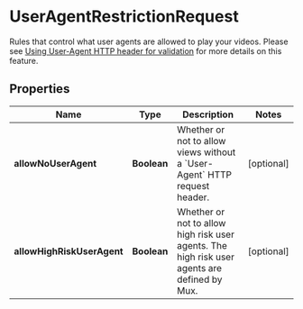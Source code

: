 

# UserAgentRestrictionRequest

Rules that control what user agents are allowed to play your videos. Please see [Using User-Agent HTTP header for validation](https://docs.mux.com/guides/secure-video-playback#using-user-agent-http-header-for-validation) for more details on this feature.
## Properties

Name | Type | Description | Notes
------------ | ------------- | ------------- | -------------
**allowNoUserAgent** | **Boolean** | Whether or not to allow views without a &#x60;User-Agent&#x60; HTTP request header. |  [optional]
**allowHighRiskUserAgent** | **Boolean** | Whether or not to allow high risk user agents. The high risk user agents are defined by Mux. |  [optional]



